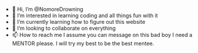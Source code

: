 - 👋 Hi, I’m @NomoreDrowning
- 👀 I’m interested in learning coding and all things fun with it
- 🌱 I’m currently learning how to figure out this website 
- 💞️ I’m looking to collaborate on everything
- 📫 How to reach me I assume you can message on this bad boy I need a MENTOR please. I will try my best to be the best mentee. 

<!---
NomoreDrowning/NomoreDrowning is a ✨ special ✨ repository because its `README.md` (this file) appears on your GitHub profile.
You can click the Preview link to take a look at your changes.
--->

